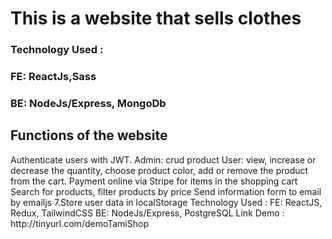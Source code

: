 <h1>This is a website that sells clothes</h1>

<h3>Technology Used :</h3>
<h3>FE: ReactJs,Sass</h3>
<h3>BE: NodeJs/Express, MongoDb</h3>

<h2>Functions of the website</h2>
<p>Authenticate users with JWT.
Admin: crud product 
User: view, increase or decrease the quantity, choose product color, add or remove the product from the cart.
Payment online via Stripe for items in the shopping cart
Search for products, filter products by price
Send information form to email by emailjs
   7.Store user data in localStorage 
Technology Used :  
FE: ReactJS, Redux, TailwindCSS 
BE: NodeJs/Express, PostgreSQL
Link Demo : http://tinyurl.com/demoTamiShop
</p>






